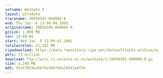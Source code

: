 ```yaml
---
setname: Waikato I
layout: witsdata
tracename: 20050105-000000-0
end: Thu Jan  6 13:00:00 2005
originalname: 20050105-000000-0
gzsize: 1,808 MB
len: 24:00:00
start: Wed Jan  5 13:00:01 2005
totalwirelen: 32,162 MB
ripedownload: https://data-repository.ripe.net/datasets/wits-archive/waikato/1/20050105-000000-0.gz
pkts: 73 million
download: ftp://wits.cs.waikato.ac.nz/waikato/1/20050105-000000-0.gz
size: 5,240 MB
md5: 95af3959ea66fb2d007b8a26641a8f56
---
```

